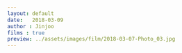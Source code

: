 ```yaml
---
layout: default
date:   2018-03-09
author : Jinjoo
films : true
preview: ../assets/images/film/2018-03-07-Photo_03.jpg
---
```

